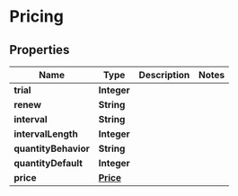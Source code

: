 

# Pricing


## Properties

| Name | Type | Description | Notes |
|------------ | ------------- | ------------- | -------------|
|**trial** | **Integer** |  |  |
|**renew** | **String** |  |  |
|**interval** | **String** |  |  |
|**intervalLength** | **Integer** |  |  |
|**quantityBehavior** | **String** |  |  |
|**quantityDefault** | **Integer** |  |  |
|**price** | [**Price**](Price.md) |  |  |



